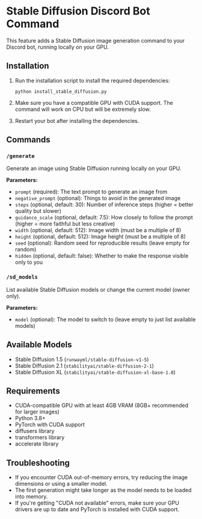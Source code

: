 # Stable Diffusion Discord Bot Command

This feature adds a Stable Diffusion image generation command to your Discord bot, running locally on your GPU.

## Installation

1. Run the installation script to install the required dependencies:
   ```
   python install_stable_diffusion.py
   ```

2. Make sure you have a compatible GPU with CUDA support. The command will work on CPU but will be extremely slow.

3. Restart your bot after installing the dependencies.

## Commands

### `/generate`
Generate an image using Stable Diffusion running locally on your GPU.

**Parameters:**
- `prompt` (required): The text prompt to generate an image from
- `negative_prompt` (optional): Things to avoid in the generated image
- `steps` (optional, default: 30): Number of inference steps (higher = better quality but slower)
- `guidance_scale` (optional, default: 7.5): How closely to follow the prompt (higher = more faithful but less creative)
- `width` (optional, default: 512): Image width (must be a multiple of 8)
- `height` (optional, default: 512): Image height (must be a multiple of 8)
- `seed` (optional): Random seed for reproducible results (leave empty for random)
- `hidden` (optional, default: false): Whether to make the response visible only to you

### `/sd_models`
List available Stable Diffusion models or change the current model (owner only).

**Parameters:**
- `model` (optional): The model to switch to (leave empty to just list available models)

## Available Models

- Stable Diffusion 1.5 (`runwayml/stable-diffusion-v1-5`)
- Stable Diffusion 2.1 (`stabilityai/stable-diffusion-2-1`)
- Stable Diffusion XL (`stabilityai/stable-diffusion-xl-base-1.0`)

## Requirements

- CUDA-compatible GPU with at least 4GB VRAM (8GB+ recommended for larger images)
- Python 3.8+
- PyTorch with CUDA support
- diffusers library
- transformers library
- accelerate library

## Troubleshooting

- If you encounter CUDA out-of-memory errors, try reducing the image dimensions or using a smaller model.
- The first generation might take longer as the model needs to be loaded into memory.
- If you're getting "CUDA not available" errors, make sure your GPU drivers are up to date and PyTorch is installed with CUDA support.
